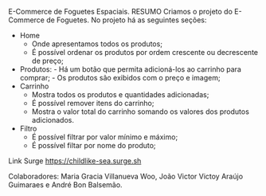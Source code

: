 E-Commerce de Foguetes Espaciais.
RESUMO
Criamos o projeto do E-Commerce de Foguetes.
No projeto há as seguintes seções:

- Home
    - Onde apresentamos todos os produtos;
    - É possível ordenar os produtos por ordem crescente ou decrescente de preço; 
- Produtos:
        - Há um botão que permita adicioná-los ao carrinho para comprar;
        - Os produtos são exibidos com o preço e imagem; 
- Carrinho
    - Mostra todos os produtos e quantidades adicionadas;
    - É possível remover itens do carrinho;
    - Mostra o valor total do carrinho somando os valores dos produtos adicionados.
- Filtro
    - É possível filtrar por valor mínimo e máximo;
    - É possível filtar por nome do produto;


Link Surge
https://childlike-sea.surge.sh

Colaboradores: Maria Gracia Villanueva Woo, João Victor Victoy Araújo Guimaraes e André Bon Balsemão.



